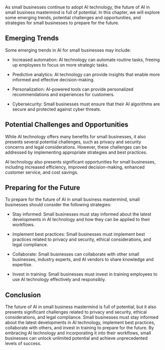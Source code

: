 
As small businesses continue to adopt AI technology, the future of AI in small business mastermind is full of potential. In this chapter, we will explore some emerging trends, potential challenges and opportunities, and strategies for small businesses to prepare for the future.

Emerging Trends
---------------

Some emerging trends in AI for small businesses may include:

* Increased automation: AI technology can automate routine tasks, freeing up employees to focus on more strategic tasks.

* Predictive analytics: AI technology can provide insights that enable more informed and effective decision-making.

* Personalization: AI-powered tools can provide personalized recommendations and experiences for customers.

* Cybersecurity: Small businesses must ensure that their AI algorithms are secure and protected against cyber threats.

Potential Challenges and Opportunities
--------------------------------------

While AI technology offers many benefits for small businesses, it also presents several potential challenges, such as privacy and security concerns and legal considerations. However, these challenges can be addressed by implementing appropriate strategies and best practices.

AI technology also presents significant opportunities for small businesses, including increased efficiency, improved decision-making, enhanced customer service, and cost savings.

Preparing for the Future
------------------------

To prepare for the future of AI in small business mastermind, small businesses should consider the following strategies:

* Stay informed: Small businesses must stay informed about the latest developments in AI technology and how they can be applied to their workflows.

* Implement best practices: Small businesses must implement best practices related to privacy and security, ethical considerations, and legal compliance.

* Collaborate: Small businesses can collaborate with other small businesses, industry experts, and AI vendors to share knowledge and expertise.

* Invest in training: Small businesses must invest in training employees to use AI technology effectively and responsibly.

Conclusion
----------

The future of AI in small business mastermind is full of potential, but it also presents significant challenges related to privacy and security, ethical considerations, and legal compliance. Small businesses must stay informed about the latest developments in AI technology, implement best practices, collaborate with others, and invest in training to prepare for the future. By embracing AI technology and incorporating it into their workflows, small businesses can unlock unlimited potential and achieve unprecedented levels of success.
